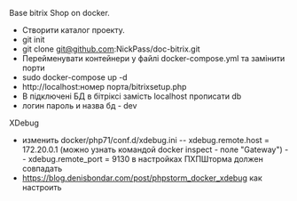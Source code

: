 Base bitrix Shop on docker.

- Створити каталог проекту.
- git init
- git clone git@github.com:NickPass/doc-bitrix.git
- Перейменувати контейнери у файлі docker-compose.yml та замінити порти
- sudo docker-compose up -d
- http://localhost:номер порта/bitrixsetup.php
- В підключені БД в бітріксі замість localhost прописати db
- логин пароль и назва бд - dev

XDebug
- изменить docker/php71/conf.d/xdebug.ini 
-- xdebug.remote.host = 172.20.0.1 (можно узнать командой docker inspect <containerNameOrId> - поле "Gateway")
-- xdebug.remote_port = 9130 в настройках ПХПШторма должен совпадать 
- https://blog.denisbondar.com/post/phpstorm_docker_xdebug как настроить
